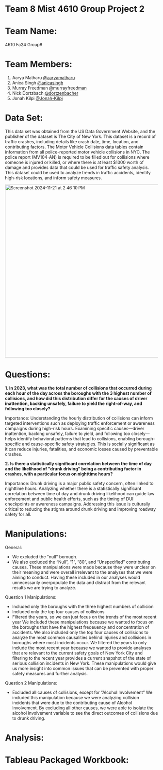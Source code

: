 # Team 8 Mist 4610 Group Project 2
# Team Name:
4610 Fa24 Group8
# Team Members:
1. Aarya Matharu [@aaryamatharu](https://www.github.com/aaryamatharu)
2. Anica Singh [@anicasingh](https://www.github.com/anicasingh)
3. Murray Freedman [@murrayfreedman](https://www.github.com/murrayfreedman)
4. Nick Dortzbach [@dortzenbacher](https://www.github.com/dortzenbacher)
5. Jonah Kilpi [@Jonah-Kilpi](https://www.github.com/Jonah-Kilpi)
# Data Set:
This data set was obtained from the US Data Government Website, and the publisher of the dataset is The City of New York. This dataset is a record of traffic crashes, including details like crash date, time, location, and contributing factors. The Motor Vehicle Collisions data tables contain information from all police-reported motor vehicle collisions in NYC. The police report (MV104-AN) is required to be filled out for collisions where someone is injured or killed, or where there is at least $1000 worth of damage and provides data that could be used for traffic safety analysis. This dataset could be used to analyze trends in traffic accidents, identify high-risk locations, and inform safety measures.

<img width="570" alt="Screenshot 2024-11-21 at 2 46 10 PM" src="https://github.com/user-attachments/assets/6646a8e4-7805-41cf-9630-ea3374418e5b">

# Questions:
**1. In 2023, what was the total number of collisions that occurred during each hour of the day across the boroughs with the 3 highest number of collisions, and how did this distribution differ for the causes of driver inattention, backing unsafely, failure to yield the right-of-way, and following too closely?**

Importance: Understanding the hourly distribution of collisions can inform targeted interventions such as deploying traffic enforcement or awareness campaigns during high-risk hours. Examining specific causes—driver inattention, backing unsafely, failure to yield, and following too closely—helps identify behavioral patterns that lead to collisions, enabling borough-specific and cause-specific safety strategies. This is socially significant as it can reduce injuries, fatalities, and economic losses caused by preventable crashes.


**2. Is there a statistically significant correlation between the time of day and the likelihood of "drunk driving" being a contributing factor in crashes, with a particular focus on nighttime hours?**

Importance: Drunk driving is a major public safety concern, often linked to nighttime hours. Analyzing whether there is a statistically significant correlation between time of day and drunk driving likelihood can guide law enforcement and public health efforts, such as the timing of DUI checkpoints or awareness campaigns. Addressing this issue is culturally critical to reducing the stigma around drunk driving and improving roadway safety for all.

# Manipulations:
General: 
- We excluded the "null" borough. 
- We also excluded the “Null”, “1”, “80”, and “Unspecified” contributing causes.
These manipulations were made because they were unclear on their meaning and were overall irrelevant to the analyses that we were aiming to conduct. Having these included in our analyses would unnecessarily overpopulate the data and distract from the relevant results we are trying to analyze.

Question 1 Manipulations:
- Included only the boroughs with the three highest numbers of collision
- Included only the top four causes of collisions
- Filtered the years, so we can just focus on the trends of the most recent year
We included these manipulations because we wanted to focus on the boroughs that have the highest freqeuency and concentration of accidents. We also included only the top four causes of collisions to analyze the most common causalities behind injuries and collisions in boroughs where most incidents occur. We filtered the years to only include the most recent year because we wanted to provide analyses that are relevant to the current safety goals of New York City and filtering to the recent year provides a current snapshot of the state of serious collision incidents in New York. These manipulations would give us more insight into common issues that can be prevented with proper safety measures and further analysis.

Question 2 Manipulations:
- Excluded all causes of collisions, except for “Alcohol Involvement”
We included this manipulation because we were analyzing collision incidents that were due to the contributing cause of Alcohol Involvement. By excluding all other causes, we were able to isolate the alcohol involvement variable to see the direct outcomes of collisions due to drunk driving.

# Analysis:
# Tableau Packaged Workbook:
